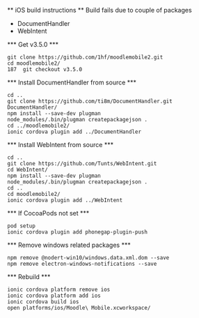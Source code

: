 ** iOS build instructions **
Build fails due to couple of packages
* DocumentHandler
* WebIntent

*** Get v3.5.0 *** 
```shell
git clone https://github.com/1hf/moodlemobile2.git
cd moodlemobile2/
187  git checkout v3.5.0
```

*** Install DocumentHandler from source ***
```shell 	
cd .. 
git clone https://github.com/ti8m/DocumentHandler.git
DocumentHandler/
npm install --save-dev plugman
node_modules/.bin/plugman createpackagejson .
cd ../moodlemobile2/
ionic cordova plugin add ../DocumentHandler
```

*** Install WebIntent from source ***
```shell
cd ..
git clone https://github.com/Tunts/WebIntent.git
cd WebIntent/
npm install --save-dev plugman
node_modules/.bin/plugman createpackagejson .
cd ..
cd moodlemobile2/
ionic cordova plugin add ../WebIntent
```

*** If CocoaPods not set ***
```shell
pod setup
ionic cordova plugin add phonegap-plugin-push
```
*** Remove windows related packages ***
```shell
npm remove @nodert-win10/windows.data.xml.dom --save
npm remove electron-windows-notifications --save
```
*** Rebuild ***
```shell
ionic cordova platform remove ios
ionic cordova platform add ios
ionic cordova build ios
open platforms/ios/Moodle\ Mobile.xcworkspace/
```
